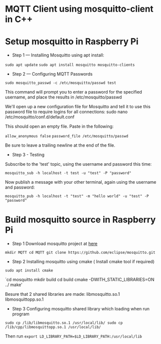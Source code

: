 # MQTT Client using mosquitto-client in C++
# Setup mosquitto in Raspberry Pi
- Step 1 — Installing Mosquitto using apt install:

`sudo apt update`
`sudo apt install mosquitto mosquitto-clients`

- Step 2 — Configuring MQTT Passwords

`sudo mosquitto_passwd -c /etc/mosquitto/passwd test`

This command will prompt you to enter a password for the specified username, and place the results in /etc/mosquitto/passwd

We'll open up a new configuration file for Mosquitto and tell it to use this password file to require logins for all connections:
sudo nano /etc/mosquitto/conf.d/default.conf

This should open an empty file. Paste in the following:

`allow_anonymous false`
`password_file /etc/mosquitto/passwd`

Be sure to leave a trailing newline at the end of the file.

- Step 3 - Testing

Subscribe to the 'test' topic, using the username and password this time:

`mosquitto_sub -h localhost -t test -u "test" -P "password"`

Now publish a message with your other terminal, again using the username and password:

`mosquitto_pub -h localhost -t "test" -m "hello world" -u "test" -P "password"`


# Build mosquitto source in Raspberry Pi
- Step 1 Download mosquitto project at [here](https://github.com/eclipse/mosquitto)

`mkdir MQTT
cd MQTT
git clone https://github.com/eclipse/mosquitto.git`

- Step 2 Installing mosquitto using cmake ( Install cmake tool if required)

`sudo apt install cmake`

`cd mosquitto
mkdir build
cd build
cmake -DWITH_STATIC_LIBRARIES=ON ../
make'

Besure that 2 shared libraries are made:
libmosquitto.so.1
libmosquittopp.so.1

- Step 3 Configuring mosquitto shared library which loading when run program

`sudo cp /lib/libmosquitto.so.1 /usr/local/lib/
sudo cp /lib/cpp/libmosquittopp.so.1 /usr/local/lib/`

Then run `export LD_LIBRARY_PATH=$LD_LIBRARY_PATH:/usr/local/lib`

